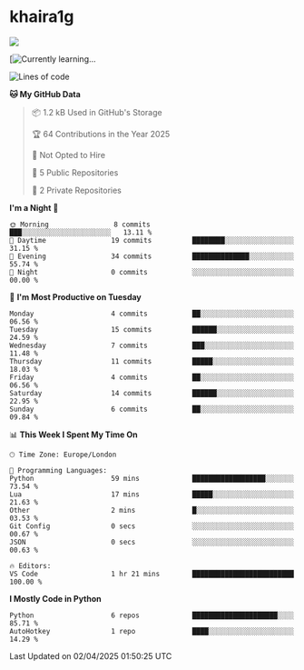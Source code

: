 # khaira1g

![](https://komarev.com/ghpvc/?username=khaira1g)

[![Currently learning...](https://github-readme-tech-stack.vercel.app/api/cards?title=Currently+learning...&lineCount=1&line1=python%2Cpython%2Cfff100%3Bhtml5%2Chtml5%2Cff5800%3Bcss%2Ccss%2C00e0ff%3Bjavascript%2Cjavascript%2Cfff100%3B)

<!--START_SECTION:waka-->
![Lines of code](https://img.shields.io/badge/From%20Hello%20World%20I%27ve%20Written-4.6%20thousand%20lines%20of%20code-blue)

**🐱 My GitHub Data** 

> 📦 1.2 kB Used in GitHub's Storage 
 > 
> 🏆 64 Contributions in the Year 2025
 > 
> 🚫 Not Opted to Hire
 > 
> 📜 5 Public Repositories 
 > 
> 🔑 2 Private Repositories 
 > 
**I'm a Night 🦉** 

```text
🌞 Morning                8 commits           ███░░░░░░░░░░░░░░░░░░░░░░   13.11 % 
🌆 Daytime                19 commits          ████████░░░░░░░░░░░░░░░░░   31.15 % 
🌃 Evening                34 commits          ██████████████░░░░░░░░░░░   55.74 % 
🌙 Night                  0 commits           ░░░░░░░░░░░░░░░░░░░░░░░░░   00.00 % 
```
📅 **I'm Most Productive on Tuesday** 

```text
Monday                   4 commits           ██░░░░░░░░░░░░░░░░░░░░░░░   06.56 % 
Tuesday                  15 commits          ██████░░░░░░░░░░░░░░░░░░░   24.59 % 
Wednesday                7 commits           ███░░░░░░░░░░░░░░░░░░░░░░   11.48 % 
Thursday                 11 commits          █████░░░░░░░░░░░░░░░░░░░░   18.03 % 
Friday                   4 commits           ██░░░░░░░░░░░░░░░░░░░░░░░   06.56 % 
Saturday                 14 commits          ██████░░░░░░░░░░░░░░░░░░░   22.95 % 
Sunday                   6 commits           ██░░░░░░░░░░░░░░░░░░░░░░░   09.84 % 
```


📊 **This Week I Spent My Time On** 

```text
🕑︎ Time Zone: Europe/London

💬 Programming Languages: 
Python                   59 mins             ██████████████████░░░░░░░   73.54 % 
Lua                      17 mins             █████░░░░░░░░░░░░░░░░░░░░   21.63 % 
Other                    2 mins              █░░░░░░░░░░░░░░░░░░░░░░░░   03.53 % 
Git Config               0 secs              ░░░░░░░░░░░░░░░░░░░░░░░░░   00.67 % 
JSON                     0 secs              ░░░░░░░░░░░░░░░░░░░░░░░░░   00.63 % 

🔥 Editors: 
VS Code                  1 hr 21 mins        █████████████████████████   100.00 % 
```

**I Mostly Code in Python** 

```text
Python                   6 repos             █████████████████████░░░░   85.71 % 
AutoHotkey               1 repo              ████░░░░░░░░░░░░░░░░░░░░░   14.29 % 
```




 Last Updated on 02/04/2025 01:50:25 UTC
<!--END_SECTION:waka-->
